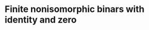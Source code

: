 # Finite nonisomorphic binars with identity and zero
<html>
<div id="insert"></div>
<script src="http://math.chapman.edu/~jipsen/structures/ua.js"></script>
<script>init("BinIZ",4,{identity:true,zero:true})</script>
</html>